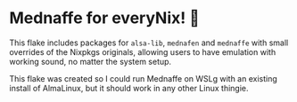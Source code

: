 # Mednaffe for everyNix! 🎉

This flake includes packages for `alsa-lib`, `mednafen` and `mednaffe` with
small overrides of the Nixpkgs originals, allowing users to have emulation with
working sound, no matter the system setup.

This flake was created so I could run Mednaffe on WSLg with an existing install
of AlmaLinux, but it should work in any other Linux thingie.